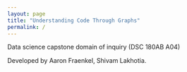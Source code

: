```yaml
---
layout: page
title: "Understanding Code Through Graphs"
permalink: /
---
```


Data science capstone domain of inquiry (DSC 180AB A04)

Developed by Aaron Fraenkel, Shivam Lakhotia.
